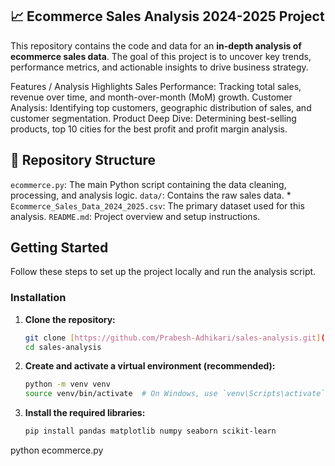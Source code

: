 ## 📈 Ecommerce Sales Analysis 2024-2025 Project

This repository contains the code and data for an **in-depth analysis of ecommerce sales data**. The goal of this project is to uncover key trends, performance metrics, and actionable insights to drive business strategy.

Features / Analysis Highlights
Sales Performance: Tracking total sales, revenue over time, and month-over-month (MoM) growth.
Customer Analysis: Identifying top customers, geographic distribution of sales, and customer segmentation.
Product Deep Dive: Determining best-selling products, top 10 cities for the best profit and profit margin analysis.

## 📂 Repository Structure

`ecommerce.py`: The main Python script containing the data cleaning, processing, and analysis logic.
`data/`: Contains the raw sales data.
    * `Ecommerce_Sales_Data_2024_2025.csv`: The primary dataset used for this analysis.
`README.md`: Project overview and setup instructions.

## Getting Started

Follow these steps to set up the project locally and run the analysis script.

### Installation

1.  **Clone the repository:**
    ```bash
    git clone [https://github.com/Prabesh-Adhikari/sales-analysis.git](https://github.com/Prabesh-Adhikari/sales-analysis.git)
    cd sales-analysis
    ```
2.  **Create and activate a virtual environment (recommended):**
    ```bash
    python -m venv venv
    source venv/bin/activate  # On Windows, use `venv\Scripts\activate`
    ```
3.  **Install the required libraries:**
    ```bash
    pip install pandas matplotlib numpy seaborn scikit-learn
    ```
python ecommerce.py
